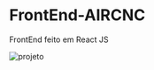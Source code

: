 # FrontEnd-AIRCNC
FrontEnd feito em React JS

![projeto](https://user-images.githubusercontent.com/48248470/66520665-f913fa80-eabf-11e9-9299-fa5dbe899bd6.jpg)
